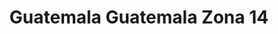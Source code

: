 ---
title: Guatemala Guatemala Zona 14
url: /guatemala-guatemala-zona-14/
latitude: 14.588
longitude: -90.504
---